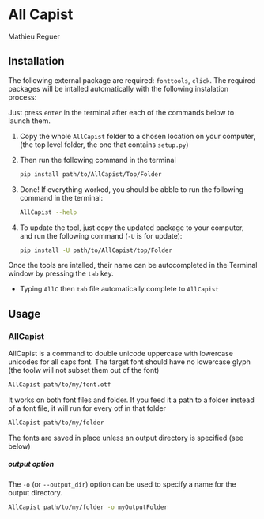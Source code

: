 # All Capist
Mathieu Reguer


## Installation

The following external package are required: `fonttools`, `click`. 
The required packages will be intalled automatically with the following instalation process:

Just press `enter` in the terminal after each of the commands below to launch them.

1. Copy the whole `AllCapist` folder to a chosen location on your computer, (the top level folder, the one that contains `setup.py`) 

2. Then run the following command in the terminal
    ``` bash
    pip install path/to/AllCapist/Top/Folder
    ```
3. Done! If everything worked, you should be abble to run the following command in the terminal:
    ``` bash
    AllCapist --help
    ```

4. To update the tool, just copy the updated package to your computer, and run the following command (`-U` is for update):
    ``` bash
    pip install -U path/to/AllCapist/top/Folder
    ```
    
Once the tools are intalled, their name can be autocompleted in the Terminal window by pressing the `tab` key.

- Typing `AllC` then `tab` file automatically complete to `AllCapist`

## Usage

### AllCapist

AllCapist is a command to double unicode uppercase with lowercase unicodes for all caps font. 
The target font should have no lowercase glyph (the toolw will not subset them out of the font)

``` bash
AllCapist path/to/my/font.otf
```

It works on both font files and folder. If you feed it a path to a folder instead of a font file, it will run for every otf in that folder

``` bash
AllCapist path/to/my/folder
```

The fonts are saved in place unless an output directory is specified (see below)

##### output option

The `-o` (or `--output_dir`) option can be used to specify a name for the output directory.

``` bash
AllCapist path/to/my/folder -o myOutputFolder
```






